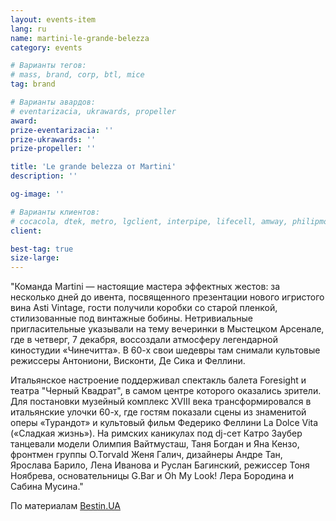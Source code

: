 ```yaml
---
layout: events-item
lang: ru
name: martini-le-grande-belezza
category: events

# Варианты тегов:
# mass, brand, corp, btl, mice
tag: brand 

# Варианты авардов:
# eventarizacia, ukrawards, propeller
award: 
prize-eventarizacia: ''
prize-ukrawards: ''
prize-propeller: ''

title: 'Le grande belezza от Martini'
description: ''

og-image: ''

# Варианты клиентов:
# cocacola, dtek, metro, lgclient, interpipe, lifecell, amway, philipmorris, olymp, maristela, udp, top, zefir, unicef, wog, sebbank, niko, nemiroff, maxim, velykakyshenia, marieclaire, chervonenkoracing, burn, altis, mts, prime, seppala, lifeclient, pekingduck,
client: 

best-tag: true
size-large: 
---
```


"Команда Martini — настоящие мастера эффектных жестов: за несколько дней до ивента, посвященного презентации нового игристого вина Asti Vintage, гости получили коробки со старой пленкой, стилизованные под винтажные бобины. Нетривиальные пригласительные указывали на тему вечеринки в Мыстецком Арсенале, где в четверг, 7 декабря, воссоздали атмосферу легендарной киностудии «Чинечитта». В 60-х свои шедевры там снимали культовые режиссеры Антониони, Висконти, Де Сика и Феллини.

Итальянское настроение поддерживал спектакль балета Foresight и театра "Черный Квадрат", в самом центре которого оказались зрители. Для постановки музейный комплекс XVIII века трансформировался в итальянские улочки 60-х, где гостям показали сцены из знаменитой оперы «Турандот» и культовый фильм Федерико Феллини La Dolce Vitа («Сладкая жизнь»). На римских каникулах под dj-сет Катро Заубер танцевали модели Олимпия Вайтмусташ, Таня Богдан и Яна Кензо, фронтмен группы O.Torvald Женя Галич, дизайнеры Андре Тан, Ярослава Барило, Лена Иванова и Руслан Багинский, режиссер Тоня Ноябрева, основательницы G.Bar и Oh My Look! Лера Бородина и Сабина Мусина."

По материалам [Bestin.UA](http://bestin.ua)
